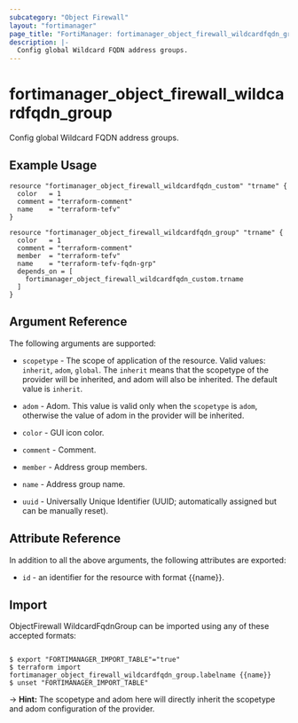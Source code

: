 ```yaml
---
subcategory: "Object Firewall"
layout: "fortimanager"
page_title: "FortiManager: fortimanager_object_firewall_wildcardfqdn_group"
description: |-
  Config global Wildcard FQDN address groups.
---
```


# fortimanager_object_firewall_wildcardfqdn_group
Config global Wildcard FQDN address groups.

## Example Usage

```hcl
resource "fortimanager_object_firewall_wildcardfqdn_custom" "trname" {
  color   = 1
  comment = "terraform-comment"
  name    = "terraform-tefv"
}

resource "fortimanager_object_firewall_wildcardfqdn_group" "trname" {
  color   = 1
  comment = "terraform-comment"
  member  = "terraform-tefv"
  name    = "terraform-tefv-fqdn-grp"
  depends_on = [
    fortimanager_object_firewall_wildcardfqdn_custom.trname
  ]
}
```

## Argument Reference


The following arguments are supported:

* `scopetype` - The scope of application of the resource. Valid values: `inherit`, `adom`, `global`. The `inherit` means that the scopetype of the provider will be inherited, and adom will also be inherited. The default value is `inherit`.
* `adom` - Adom. This value is valid only when the `scopetype` is `adom`, otherwise the value of adom in the provider will be inherited.

* `color` - GUI icon color.
* `comment` - Comment.
* `member` - Address group members.
* `name` - Address group name.
* `uuid` - Universally Unique Identifier (UUID; automatically assigned but can be manually reset).


## Attribute Reference

In addition to all the above arguments, the following attributes are exported:
* `id` - an identifier for the resource with format {{name}}.

## Import

ObjectFirewall WildcardFqdnGroup can be imported using any of these accepted formats:
```

$ export "FORTIMANAGER_IMPORT_TABLE"="true"
$ terraform import fortimanager_object_firewall_wildcardfqdn_group.labelname {{name}}
$ unset "FORTIMANAGER_IMPORT_TABLE"
```
-> **Hint:** The scopetype and adom here will directly inherit the scopetype and adom configuration of the provider.
